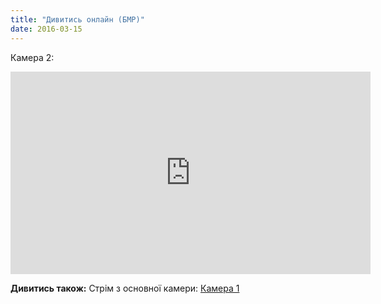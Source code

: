 ```yaml
---
title: "Дивитись онлайн (БМР)"
date: 2016-03-15
---
```


Камера 2:

<iframe style="border: 0 none transparent; display:block; margin:0 auto" src="http://www.ustream.tv/embed/21827183?html5ui" width="576" height="324" frameborder="no" allowfullscreen="allowfullscreen"></iframe>

**Дивитись також:** Стрім з основної камери: [Камера 1](http://video.brovary.org/stream/)
